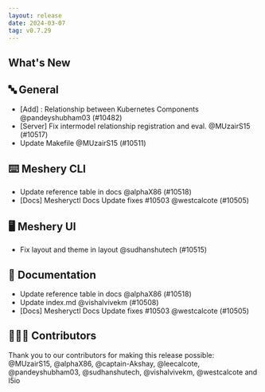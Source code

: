 ```yaml
---
layout: release
date: 2024-03-07
tag: v0.7.29
---
```


## What's New
## 🔤 General
- [Add] : Relationship between Kubernetes Components @pandeyshubham03 (#10482)
- [Server] Fix intermodel relationship registration and eval. @MUzairS15 (#10517)
- Update Makefile @MUzairS15 (#10511)

## ⌨️ Meshery CLI

- Update reference table in docs @alphaX86 (#10518)
- [Docs] Mesheryctl Docs Update fixes #10503 @westcalcote (#10505)

## 🖥 Meshery UI

- Fix layout and theme in layout @sudhanshutech (#10515)

## 📖 Documentation

- Update reference table in docs @alphaX86 (#10518)
- Update index.md @vishalvivekm (#10508)
- [Docs] Mesheryctl Docs Update fixes #10503 @westcalcote (#10505)

## 👨🏽‍💻 Contributors

Thank you to our contributors for making this release possible:
@MUzairS15, @alphaX86, @captain-Akshay, @leecalcote, @pandeyshubham03, @sudhanshutech, @vishalvivekm, @westcalcote and l5io
